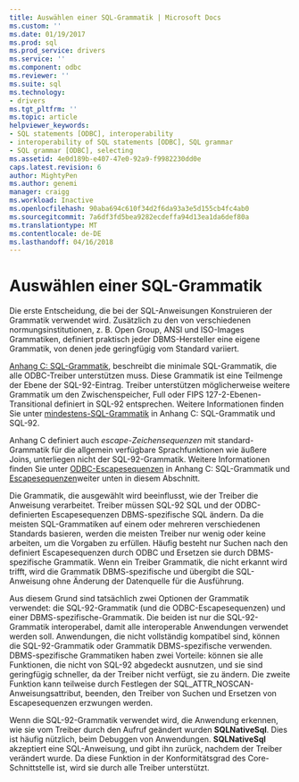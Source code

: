 ```yaml
---
title: Auswählen einer SQL-Grammatik | Microsoft Docs
ms.custom: ''
ms.date: 01/19/2017
ms.prod: sql
ms.prod_service: drivers
ms.service: ''
ms.component: odbc
ms.reviewer: ''
ms.suite: sql
ms.technology:
- drivers
ms.tgt_pltfrm: ''
ms.topic: article
helpviewer_keywords:
- SQL statements [ODBC], interoperability
- interoperability of SQL statements [ODBC], SQL grammar
- SQL grammar [ODBC], selecting
ms.assetid: 4e0d189b-e407-47e0-92a9-f9982230dd0e
caps.latest.revision: 6
author: MightyPen
ms.author: genemi
manager: craigg
ms.workload: Inactive
ms.openlocfilehash: 90aba694c610f34d2f6da93a3e5d155cb4fc4ab0
ms.sourcegitcommit: 7a6df3fd5bea9282ecdeffa94d13ea1da6def80a
ms.translationtype: MT
ms.contentlocale: de-DE
ms.lasthandoff: 04/16/2018
---
```

# <a name="choosing-an-sql-grammar"></a>Auswählen einer SQL-Grammatik
Die erste Entscheidung, die bei der SQL-Anweisungen Konstruieren der Grammatik verwendet wird. Zusätzlich zu den von verschiedenen normungsinstitutionen, z. B. Open Group, ANSI und ISO-Images Grammatiken, definiert praktisch jeder DBMS-Hersteller eine eigene Grammatik, von denen jede geringfügig vom Standard variiert.  
  
 [Anhang C: SQL-Grammatik](../../../odbc/reference/appendixes/appendix-c-sql-grammar.md), beschreibt die minimale SQL-Grammatik, die alle ODBC-Treiber unterstützen muss. Diese Grammatik ist eine Teilmenge der Ebene der SQL-92-Eintrag. Treiber unterstützen möglicherweise weitere Grammatik um den Zwischenspeicher, Full oder FIPS 127-2-Ebenen-Transitional definiert in SQL-92 entsprechen. Weitere Informationen finden Sie unter [mindestens-SQL-Grammatik](../../../odbc/reference/appendixes/sql-minimum-grammar.md) in Anhang C: SQL-Grammatik und SQL-92.  
  
 Anhang C definiert auch *escape-Zeichensequenzen* mit standard-Grammatik für die allgemein verfügbare Sprachfunktionen wie äußere Joins, unterliegen nicht der SQL-92-Grammatik. Weitere Informationen finden Sie unter [ODBC-Escapesequenzen](../../../odbc/reference/appendixes/odbc-escape-sequences.md) in Anhang C: SQL-Grammatik und [Escapesequenzen](../../../odbc/reference/develop-app/escape-sequences.md)weiter unten in diesem Abschnitt.  
  
 Die Grammatik, die ausgewählt wird beeinflusst, wie der Treiber die Anweisung verarbeitet. Treiber müssen SQL-92 SQL und der ODBC-definierten Escapesequenzen DBMS-spezifische SQL ändern. Da die meisten SQL-Grammatiken auf einem oder mehreren verschiedenen Standards basieren, werden die meisten Treiber nur wenig oder keine arbeiten, um die Vorgaben zu erfüllen. Häufig besteht nur Suchen nach den definiert Escapesequenzen durch ODBC und Ersetzen sie durch DBMS-spezifische Grammatik. Wenn ein Treiber Grammatik, die nicht erkannt wird trifft, wird die Grammatik DBMS-spezifische und übergibt die SQL-Anweisung ohne Änderung der Datenquelle für die Ausführung.  
  
 Aus diesem Grund sind tatsächlich zwei Optionen der Grammatik verwendet: die SQL-92-Grammatik (und die ODBC-Escapesequenzen) und einer DBMS-spezifische-Grammatik. Die beiden ist nur die SQL-92-Grammatik interoperabel, damit alle interoperable Anwendungen verwendet werden soll. Anwendungen, die nicht vollständig kompatibel sind, können die SQL-92-Grammatik oder Grammatik DBMS-spezifische verwenden. DBMS-spezifische Grammatiken haben zwei Vorteile: können sie alle Funktionen, die nicht von SQL-92 abgedeckt ausnutzen, und sie sind geringfügig schneller, da der Treiber nicht verfügt, sie zu ändern. Die zweite Funktion kann teilweise durch Festlegen der SQL_ATTR_NOSCAN-Anweisungsattribut, beenden, den Treiber von Suchen und Ersetzen von Escapesequenzen erzwungen werden.  
  
 Wenn die SQL-92-Grammatik verwendet wird, die Anwendung erkennen, wie sie vom Treiber durch den Aufruf geändert wurden **SQLNativeSql**. Dies ist häufig nützlich, beim Debuggen von Anwendungen. **SQLNativeSql** akzeptiert eine SQL-Anweisung, und gibt ihn zurück, nachdem der Treiber verändert wurde. Da diese Funktion in der Konformitätsgrad des Core-Schnittstelle ist, wird sie durch alle Treiber unterstützt.
